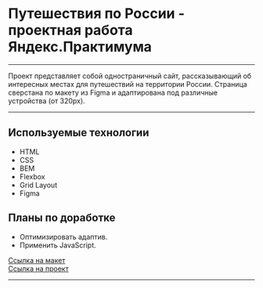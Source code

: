 # Путешествия по России - проектная работа Яндекс.Практимума

---

Проект представляет собой одностраничный сайт, рассказывающий об интересных местах для путешествий на территории России. Страница сверстана по макету из Figma и адаптирована под различные устройства (от 320px).

---

## Используемые технологии
* HTML
* CSS
* BEM
* Flexbox
* Grid Layout
* Figma

## Планы по доработке
* Оптимизировать адаптив.
* Применить JavaScript.

[Ссылка на макет](https://www.figma.com/file/5S2WSbEFL6awjVWJ0NWL8Q/Sprint-3_-Russia-_-desktop-mobile?node-id=28503%3A0)
<br />
[Ссылка на проект](https://totalretard.github.io/russian-travel/)

---

